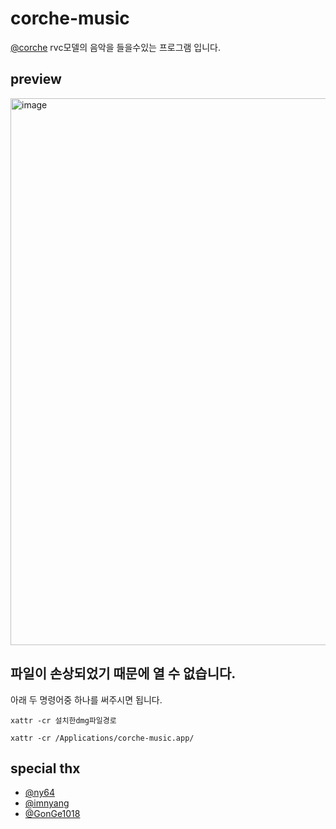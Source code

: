# corche-music
[@corche](https://github.com/corche) rvc모델의 음악을 들을수있는 프로그램 입니다.

## preview
<img width="875" alt="image" src="https://github.com/rudel-dev/corche-music/assets/86705803/410762b0-440f-43be-8483-41f2dfd0a985">


## 파일이 손상되었기 때문에 열 수 없습니다.
아래 두 명령어중 하나를 써주시면 됩니다. <br/>
```
xattr -cr 설치한dmg파일경로
```
```
xattr -cr /Applications/corche-music.app/
```

## special thx
- [@ny64](https://github.com/ny0510)
- [@imnyang](https://github.com/imnyang)
- [@GonGe1018](https://github.com/GonGe1018)
